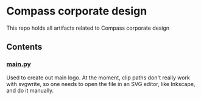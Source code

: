 # Compass  corporate design

This repo holds all artifacts related to Compass corporate design

## Contents

### [main.py](main.py)
Used to create out main logo. At the moment, clip paths don't really work with svgwrite, so one needs to open the file in an SVG editor, like Inkscape, and do it manually.
